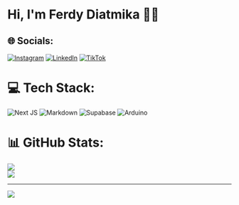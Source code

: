 # Hi, I'm Ferdy Diatmika 👤👋
<!-- REAMDE_STATS -->

## 🌐 Socials:
[![Instagram](https://img.shields.io/badge/Instagram-%23E4405F.svg?logo=Instagram&logoColor=white)](https://instagram.com/ferdydiatmikaa) [![LinkedIn](https://img.shields.io/badge/LinkedIn-%230077B5.svg?logo=linkedin&logoColor=white)](https://linkedin.com/in/ferdydiatmikaa) [![TikTok](https://img.shields.io/badge/TikTok-%23000000.svg?logo=TikTok&logoColor=white)](https://tiktok.com/@faustroo)

# 💻 Tech Stack:
![Next JS](https://img.shields.io/badge/Next-black?style=flat&logo=next.js&logoColor=white) ![Markdown](https://img.shields.io/badge/markdown-%23000000.svg?style=flat&logo=markdown&logoColor=white) ![Supabase](https://img.shields.io/badge/Supabase-3ECF8E?style=flat&logo=supabase&logoColor=white) ![Arduino](https://img.shields.io/badge/-Arduino-00979D?style=flat&logo=Arduino&logoColor=white)
# 📊 GitHub Stats:
![](https://github-readme-stats.vercel.app/api?username=faustroz&theme=tokyonight&hide_border=false&include_all_commits=false&count_private=false)<br/>
![](https://github-readme-stats.vercel.app/api/top-langs/?username=faustroz&theme=tokyonight&hide_border=false&include_all_commits=false&count_private=false&layout=compact)

---
[![](https://visitcount.itsvg.in/api?id=faustroz&icon=2&color=1)](https://visitcount.itsvg.in)

<!-- Proudly created with GPRM ( https://gprm.itsvg.in ) -->
